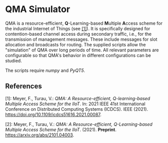 # QMA Simulator 

QMA is a resource-efficient, **Q**-Learning-based **M**ultiple **A**ccess scheme for the industrial Internet of Things (see [[1]](#References)). It is specifically designed for contention-based channel access during secondary traffic, i.e., for the transmission of management messages. These include messages for slot allocation and broadcasts for routing. The supplied scripts allow the "simulation" of QMA over long periods of time. All relevant parameters are configurable so that QMA's behavior in different configurations can be studied.

The scripts require *numpy* and *PyQT5*.


## References

[1]: Meyer, F., Turau, V.: *QMA: A Resource-efficient, Q-learning-based Multiple Access Scheme for the IIoT*. In: 2021 IEEE 41st International Conference on Distributed Computing Systems (ICDCS). IEEE (2021). <https://doi.org/10.1109/icdcs51616.2021.00087>.

[2]: Meyer, F., Turau, V.: *QMA: A Resource-efficient, Q-Learning-based Multiple Access Scheme for the IIoT*. (2021). **Preprint**. <https://arxiv.org/abs/2101.04003>.

